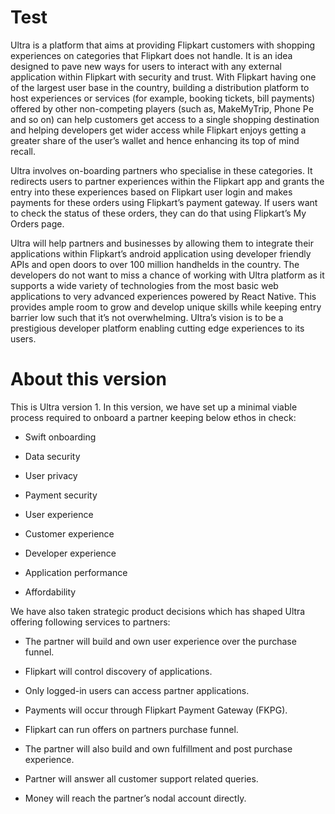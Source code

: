 
# Test

Ultra is a platform that aims at providing Flipkart customers with shopping experiences on categories that Flipkart does not handle. It is an idea designed to pave new ways for users to interact with any external application within Flipkart with security and trust. With Flipkart having one of the largest user base in the country, building a distribution platform to host experiences or services (for example, booking tickets, bill payments) offered by other non-competing players (such as, MakeMyTrip, Phone Pe and so on) can help customers get access to a single shopping destination and helping developers get wider access while Flipkart enjoys getting a greater share of the user’s wallet and hence enhancing its top of mind recall.

Ultra involves on-boarding partners who specialise in these categories. It redirects users to partner experiences within the Flipkart app and grants the entry into these experiences based on Flipkart user login and makes payments for these orders using Flipkart’s payment gateway. If users want to check the status of these orders, they can do that using Flipkart’s My Orders page.

Ultra will help partners and businesses by allowing them to integrate their applications within Flipkart’s android application using developer friendly APIs and open doors to over 100 million handhelds in the country. The developers do not want to miss a chance of working with Ultra platform as it supports a wide variety of technologies from the most basic web applications to very advanced experiences powered by React Native. This provides ample room to grow and develop unique skills while keeping entry barrier low such that it’s not overwhelming. Ultra’s vision is to be a prestigious developer platform enabling cutting edge experiences to its users.

# About this version

This is Ultra version 1. In this version, we have set up a minimal viable process required to onboard a partner keeping below ethos in check:

* Swift onboarding

* Data security

* User privacy

* Payment security

* User experience

* Customer experience

* Developer experience

* Application performance

* Affordability

We have also taken strategic product decisions which has shaped Ultra offering following services to partners:

* The partner will build and own user experience over the purchase funnel.

* Flipkart will control discovery of applications.

* Only logged-in users can access partner applications.

* Payments will occur through Flipkart Payment Gateway (FKPG).

* Flipkart can run offers on partners purchase funnel.

* The partner will also build and own fulfillment and post purchase experience.

* Partner will answer all customer support related queries.

* Money will reach the partner’s nodal account directly.

